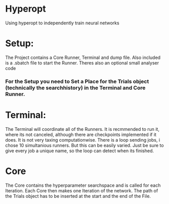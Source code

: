 # Hyperopt
Using hyperopt to independently train neural networks


# Setup:
The Project contains a Core Runner, Terminal and dump file. Also included is a .sbatch file to start the Runner. Theres also an optional small analyser code

### For the Setup you need to Set a Place for the Trials object (technically the searchhistory) in the Terminal and Core Runner.

# Terminal:

The Terminal will coordinate all of the Runners. It is recmmended to run it, where its not canceled, although 
there are checkpoints implemented if it does. It is not very taxing computationwise. There is a loop sending jobs, i chose 
10 simultanious runners. But this can be easily varied. Just be sure to give every job a unique name, so the loop can detect 
when its finished.

# Core

The Core contains the hyperparameter searchspace and is called for each Iteration. Each Core then makes one Iteration of the network. 
The path of the Trials object has to be inserted at the start and the end of the File.
